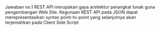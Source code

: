Jawaban no.1
REST API merupakan gaya arsitektur perangkat lunak guna pengembangan Web Site. 
Kegunaan REST API pada JSON dapat merepresentasikan syntax point-to-point yang selanjutnya akan terjemahkan pada Client Side Script
